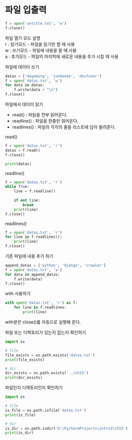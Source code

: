 # 파일 입출력

```python
f = open('untitle.txt', 'w')
f.close()
```

파일 열기 모드 설명  
r : 읽기모드 - 파일을 읽기만 할 때 사용  
w : 쓰기모드 - 파일에 내용을 쓸 때 사용  
a : 추가모드 - 파일의 마지막에 새로운 내용을 추가 시킬 때 사용  


파일에 데이터 쓰기
```python
datas = ['dayoming', 'junheeee', 'devfuner']
f = open('datas.txt', 'w')
for data in datas:
    f.write(data + "\n")
f.close()
```


파일에서 데이터 읽기

- read() : 파일을 전부 읽어온다.
- readline() : 파일을 한줄만 읽어온다.
- readlines() : 파일의 각각의 줄을 리스트에 담아 돌려준다.

read()
```python
f = open('datas.txt', 'r')
datas = f.read()
f.close()

print(datas)
```

readline()
```python
f = open('datas.txt', 'r')
while True:
    line = f.readline()
    
    if not line:
        break
    print(line)
f.close()
```

readlines()
```python
f = open('datas.txt', 'r')
for line in f.readlines():
    print(line)
f.close()
```


기존 파일에 내용 추가 하기
```python
append_datas = ['python', 'django', 'crawler']
f = open('datas.txt', 'a')
for data in append_datas:
    f.write(data)
f.close()
```


with 사용하기
```python
with open('datas.txt', 'r') as f:
    for line in f.readlines:
        print(line)
```

with문은 close()를 자동으로 실행해 준다.


파일 또는 디렉토리가 있는지 없는지 확인하기
```python
import os

# file
file_exists = os.path.exists('datas.txt')
print(file_exists)

# dir
dir_exists = os.path.exists('../ch15')
print(dir_exists)
```


파일인지 디렉토리인지 확인하기
```python
import os

# file
is_file = os.path.isfile('datas.txt')
print(is_file)

# dir
is_dir = os.path.isdir('D:\PycharmProjects\intro2\ch15')
print(is_dir)

```
